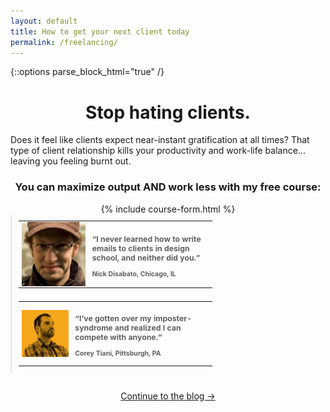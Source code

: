 ```yaml
---
layout: default
title: How to get your next client today
permalink: /freelancing/
---
```


{::options parse_block_html="true" /}

<div style="text-align: center;">
<h1>Stop hating clients.</h1>
</div>
<p>Does it feel like clients expect near-instant gratification at all times? That type of client relationship kills your productivity and work-life balance... leaving you feeling burnt out.</p> 


<div style="text-align: center;">
<h3>You can maximize output AND work less with my free course:</h3>
{% include course-form.html %}
</div>


<div style="display: table;">
<blockquote style="width: 310px; font-size: 75%; float: left; margin:0 .5em 0 0;">
<table>
<tr>
<td>
<img src="/images/nickd.png" class="testimonial-photo" align="left" style="margin: 0 .5em 0 0;">
</td>
<td><h3>“I never learned how to write emails to clients in design school, and neither did you.”</h3>
<p><strong>Nick Disabato, Chicago, IL</strong></p>
</td>
</tr>
</table>
</blockquote>

<blockquote style="width: 310px; font-size: 75%; float: left; margin: 0;">
<table>
<tr>
<td>
<img src="/images/features/ctiani.jpg" class="testimonial-photo" align="left" style="margin: 0 .5em 0 0;">
</td>
<td><h3>“I’ve gotten over my imposter-syndrome and realized I can compete with anyone.”</h3>
<p><strong>Corey Tiani, Pittsburgh, PA</strong></p>
</td>
</tr>
</table>
</blockquote>
</div>


<div  style="text-align: center; width: 100%; display: table; margin: 2em 0 5em 0;">
<a href="/advice">Continue to the blog →</a>
</div>


<!--

<hr>

<div class="spacer" style="height: 2em; display: table;"></div>

<div style="float: right; width: 225px; margin-left: 1em; font-size: 65%; padding: 1em .5em 0; border: 1px solid #ddd; border-radius: 6px; margin: 0em 0 0 1em">
	<center><h3 style="font-size: 120%; margin: .5em 0 0;">Lessons Included in the Course:</h3></center>
	<ul>
		<li>What to do today</li>
		<li>The email line that's client repellent</li>
		<li>How to 2x a client's budget</li>
		<li>What to say to leads</li>
		<li>Template: world-class client feedback</li>
		<li>How to find 100s of clients for free</li>
		<li>The Portfolio guide</li>
		<li>Case Study: Tyler van der Hoeven</li>
	</ul>
</div>
<div style="display: table;">
<p>
Sure, you might be in and out of dry spells because you don’t have time to find new work but you can end the cycle.</p>

<p>There’s a better way. You can fill up your pipeline months in advanced and never worry about where your next project will come from again.</p>

<p>I'll help by sending you 10+ high quality freelance leads that are looking to hire someone like you. You’ll also get a trusted system for finding, emailing, and winning work absolutely free.</p>
</div>


> “I used your tips and landed gigs in less than 2 weeks and am currently in talks with 3 more!”
>
> <img src="/images/glori.png" class="testimonial-photo"> 
>
> Glori Surban<br>
> [Slideshare Designer](http://www.glorisurban.com/)



## Why do dry spells happen to good freelancers?

When you're in a dry spell an untimely bill can put your checking account in the red at any moment. This cycle regularly pokes holes in your income, business trajectory, and sanity. Yet most freelancers don't know the true cause.

## It's not why you think. Dry spells are NOT a natural part of freelancing. 
Every sales cycle will naturally go through ebbs and flows - BUT long periods without work don't occur just because. They actually happen because of inaction.

Think back to the last time you didn't have any work. While this time probably sucked, it also probably kicked your butt into high gear. 

In fact, that's probably the last time you dedicated whole days just to looking for work.

When you're a freelancer, it seems like work is destined to come in bunches and leave you thinking: "Where were all of these clients 2 weeks ago?"

The truth is you have a hand in it – and if you stopped waiting until you're out of work to jumpstart your client outreach, you could totally avoid it.

## Dry spells actually begin when you're fully-booked!
See, just like you suck at estimating how long a client project will take, you also suck at estimating how long the income you just got will sustain you.

The truth is if you don’t keep looking for opportunities when you have work, dry spells are closer than you think.

The trick is not waiting until you're out of work to do something about them.

Alternatively, if you keep contacting new opportunities when you're booked solid - you'll be able to negotiate and say no to new projects that aren't a fit from a position of power. 

That's hard to do when you are starving for work. 

## That’s why you should keep emailing leads even when you HAVE work.
It sounds simple but you probably don't it because finding new clients takes a lot of effort. 

And just thinking you can force yourself to keep up isn't the answer either. When you have work, by definition, you're more busy. 

That's when your ability and desire to look for work is weak. So understandably, you ignore it.  

But what if you had a system for finding high quality new opportunities that you could do no matter how busy you are?

Something that didn't add any more work to your plate. Something that kept running even when you were on vacation.

I wished something like this existed when I freelanced so I created it. I created [Workshop](http://letsworkshop.com) a lead generation service for freelance designers and developers that sends the best freelance opportunities everyday.

## Free trial: You can get 8-12 high-quality freelance leads emailed to you right now. 
I also created this free trial offer because I know freelancers are skeptical of services like this (and rightfully so).

I too run my business frugally and need every investment to pull its weight. That's why you can now get a free sample of my service absolutely free.

There’s no strings attached and nothing between you and the clients I'll send. You can email them directly from your inbox and start working with them today.

Why am I doing this? It's something I wish I had when I was freelancing. I wanted to build a stable, profitable business but doing sales was daunting. It would take me hours to find just one qualified lead. It's not worth your time.

*Disclaimer:* All I ask in return for this trial is that if you find work from one of the free leads I send you, you let me know so I can ask you a few questions about how you did it. 

Again it's absolutely free, and each lead you'll receive has been hand-checked to make sure it's from someone 1) looking for a freelancer, not an employee 2) open to working remotely with a freelancer anywhere and 3) have a budget of at least $1000.

After I send the leads I'll also show you how I find hundreds of high-quality leads using 100% free tools. So you can do it yourself in minutes instead of hours. 

It's a system I've built that will walk you through how to go from paycheck-to-paycheck freelancing to booked 6-12 months in advanced. 

I don't know how long I'll offer the free trial (probably until I sell out of Workshop subscriptions) so don't wait.

{% include course-optin.html %}-->

<!--
[<i class="fa fa-long-arrow-left"></i> Articles](/advice)-->